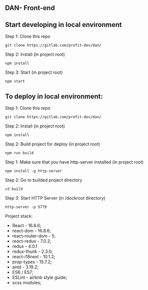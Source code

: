 ## DAN- Front-end


## Start developing in local environment
Step 1: Clone this repo
```
git clone https://gitlab.com/profit-dev/dan/
```

Step 2: Install (in project root)

```
npm install
```

Step 3: Start (in project root)

```
npm start
```

## To deploy in local environment:
Step 1: Clone this repo

```
git clone https://gitlab.com/profit-dev/dan/
```

Step 2: Install (in project root)

```
npm install
```

Step 2: Build project for deploy (in project root)

```
npm run build
```

Step 1: Make sure that you have http-server installed (in project root)

```
npm install -g http-server
```

Step 2: Go to builded project directory

```
cd build
```

Step 3: Start HTTP Server (in /dockroot directory)

```
http-server -p 5779
```


Project stack:

- React - 16.8.6;
- react-dom - 16.8.6;
- react-router-dom - 5;
- react-redux - 7.0.2;
- redux - 4.0.1
- redux-thunk - 2.3.0;
- react-i18next - 10.1.2;
- prop-types - 15.7.2;
- antd - 3.19.2;
- ES6 / ES7;
- ESLint - airbnb style guide;
- scss modules;
